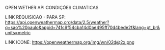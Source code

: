 OPEN WETHER API CONDIÇÕES CLIMATICAS 

LINK REQUISICAO - PARA SP: https://api.openweathermap.org/data/2.5/weather?q=sao%20paulo&appid=741c9f54cba14d0ae495ff70d4bede2f&lang=pt_br&units=metric


LINK ICONE: https://openweathermap.org/img/wn/02d@2x.png

